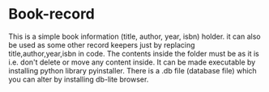 # Book-record
This is a simple book information (title, author, year, isbn) holder.
it can also be used as some other record keepers just by replacing title,author,year,isbn in code.
The contents inside the folder must be as it is i.e. don't delete or move any content inside.
It can be made executable by installing python library pyinstaller.
There is a .db file (database file) which you can alter by installing db-lite browser.
